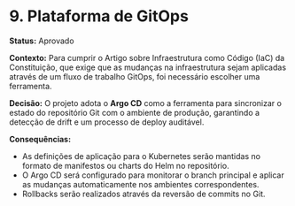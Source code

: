 # 9. Plataforma de GitOps

**Status:** Aprovado

**Contexto:** Para cumprir o Artigo sobre Infraestrutura como Código (IaC) da Constituição, que exige que as mudanças na infraestrutura sejam aplicadas através de um fluxo de trabalho GitOps, foi necessário escolher uma ferramenta.

**Decisão:** O projeto adota o **Argo CD** como a ferramenta para sincronizar o estado do repositório Git com o ambiente de produção, garantindo a detecção de drift e um processo de deploy auditável.

**Consequências:** 
- As definições de aplicação para o Kubernetes serão mantidas no formato de manifestos ou charts do Helm no repositório.
- O Argo CD será configurado para monitorar o branch principal e aplicar as mudanças automaticamente nos ambientes correspondentes.
- Rollbacks serão realizados através da reversão de commits no Git.
